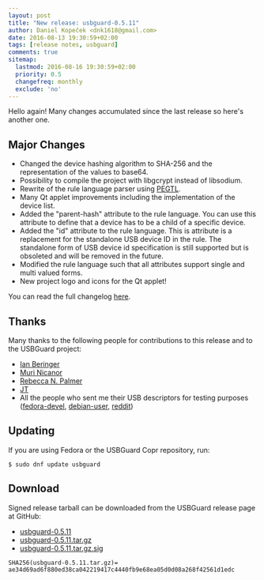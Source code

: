 ```yaml
---
layout: post
title: "New release: usbguard-0.5.11"
author: Daniel Kopeček <dnk1618@gmail.com>
date: 2016-08-13 19:30:59+02:00
tags: [release notes, usbguard]
comments: true
sitemap:
  lastmod: 2016-08-16 19:30:59+02:00
  priority: 0.5
  changefreq: monthly
  exclude: 'no'
---
```


Hello again! Many changes accumulated since the last release so here's another one.

## Major Changes

- Changed the device hashing algorithm to SHA-256 and the representation of the values to base64.
- Possibility to compile the project with libgcrypt instead of libsodium.
- Rewrite of the rule language parser using [PEGTL](https://github.com/ColinH/PEGTL).
- Many Qt applet improvements including the implementation of the device list.
- Added the "parent-hash" attribute to the rule language. You can use this attribute
  to define that a device has to be a child of a specific device.
- Added the "id" attribute to the rule language. This is attribute is a replacement for the standalone
  USB device ID in the rule. The standalone form of USB device id specification is still supported but
  is obsoleted and will be removed in the future.
- Modified the rule language such that all attributes support single and multi valued forms.
- New project logo and icons for the Qt applet!

You can read the full changelog [here](https://github.com/USBGuard/usbguard/releases/tag/usbguard-0.5.11).

## Thanks

Many thanks to the following people for contributions to this release and to the USBGuard project:

 * [Ian Beringer](https://github.com/ianberinger)
 * [Muri Nicanor](https://github.com/murinicanor)
 * [Rebecca N. Palmer](https://github.com/rebecca-palmer)
 * [JT](https://github.com/jmtaylor90)
 * All the people who sent me their USB descriptors for testing purposes ([fedora-devel](https://lists.fedoraproject.org/archives/list/devel@lists.fedoraproject.org/thread/PI4KFKCMAU5RFAV2H6IJTSMMVWCZZF4W/), [debian-user](https://lists.debian.org/debian-user/2016/08/msg00312.html), [reddit](https://www.reddit.com/r/linuxquestions/comments/4wpz2d/request_collecting_usb_descriptor_data_for/))

## Updating

If you are using Fedora or the USBGuard Copr repository, run:

    $ sudo dnf update usbguard

## Download

Signed release tarball can be downloaded from the USBGuard release page at GitHub:

 * [usbguard-0.5.11](https://github.com/USBGuard/usbguard/releases/tag/usbguard-0.5.11)
 * [usbguard-0.5.11.tar.gz](https://github.com/USBGuard/usbguard/releases/download/usbguard-0.5.11/usbguard-0.5.11.tar.gz)
 * [usbguard-0.5.11.tar.gz.sig](https://github.com/USBGuard/usbguard/releases/download/usbguard-0.5.11/usbguard-0.5.11.tar.gz.sig)

```
SHA256(usbguard-0.5.11.tar.gz)= ae34d69ad6f880ed38ca042219417c4440fb9e68ea05d0d08a268f42561d1edc

```
